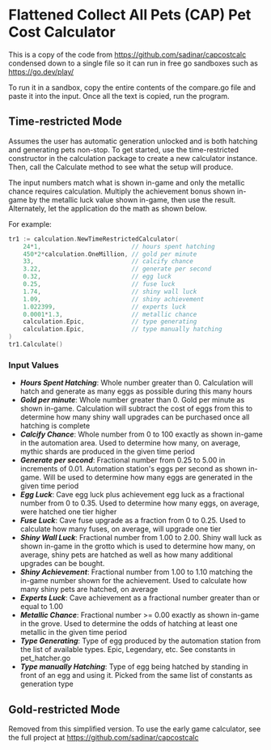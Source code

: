 # Flattened Collect All Pets (CAP) Pet Cost Calculator

This is a copy of the code from https://github.com/sadinar/capcostcalc condensed down to a single file so it
can run in free go sandboxes such as https://go.dev/play/

To run it in a sandbox, copy the entire contents of the compare.go file and paste it into the input. Once
all the text is copied, run the program.

## Time-restricted Mode

Assumes the user has automatic generation unlocked and is both hatching and generating pets non-stop.
To get started, use the time-restricted constructor in the calculation package to create a new calculator instance.
Then, call the Calculate method to see what the setup will produce.

The input numbers match what is shown in-game and only the metallic chance requires calculation. Multiply the
achievement bonus shown in-game by the metallic luck value shown in-game, then use the result. Alternately, let the
application do the math as shown below.

For example:
```go
tr1 := calculation.NewTimeRestrictedCalculator(
    24*1,                         // hours spent hatching
    450*2*calculation.OneMillion, // gold per minute
    33,                           // calcify chance
    3.22,                         // generate per second
    0.32,                         // egg luck
    0.25,                         // fuse luck
    1.74,                         // shiny wall luck
    1.09,                         // shiny achievement
    1.022399,                     // experts luck
    0.0001*1.3,                   // metallic chance
    calculation.Epic,             // type generating
    calculation.Epic,             // type manually hatching
)
tr1.Calculate()
```

### Input Values

- **_Hours Spent Hatching_**: Whole number greater than 0. Calculation will hatch and generate as many eggs as possible during this many hours
- _**Gold per minute**_: Whole number greater than 0. Gold per minute as shown in-game. Calculation will subtract the cost of eggs from this to determine how many shiny wall upgrades can be purchased once all hatching is complete
- **_Calcify Chance_**: Whole number from 0 to 100 exactly as shown in-game in the automation area. Used to determine how many, on average, mythic shards are produced in the given time period
- _**Generate per second**_: Fractional number from 0.25 to 5.00 in increments of 0.01. Automation station's eggs per second as shown in-game. Will be used to determine how many eggs are generated in the given time period
- _**Egg Luck**_: Cave egg luck plus achievement egg luck as a fractional number from 0 to 0.35. Used to determine how many eggs, on average, were hatched one tier higher
- **_Fuse Luck_**: Cave fuse upgrade as a fraction from 0 to 0.25. Used to calculate how many fuses, on average, will upgrade one tier
- **_Shiny Wall Luck_**: Fractional number from 1.00 to 2.00. Shiny wall luck as shown in-game in the grotto which is used to determine how many, on average, shiny pets are hatched as well as how many additional upgrades can be bought.
- **_Shiny Achievement_**: Fractional number from 1.00 to 1.10 matching the in-game number shown for the achievement. Used to calculate how many shiny pets are hatched, on average
- **_Experts Luck_**: Cave achievement as a fractional number greater than or equal to 1.00
- **_Metallic Chance_**: Fractional number >= 0.00 exactly as shown in-game in the grove. Used to determine the odds of hatching at least one metallic in the given time period
- **_Type Generating_**: Type of egg produced by the automation station from the list of available types. Epic, Legendary, etc. See constants in pet_hatcher.go
- **_Type manually Hatching_**: Type of egg being hatched by standing in front of an egg and using it. Picked from the same list of constants as generation type

## Gold-restricted Mode

Removed from this simplified version. To use the early game calculator, see the full project at https://github.com/sadinar/capcostcalc